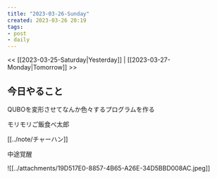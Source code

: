 ```yaml
---
title: "2023-03-26-Sunday"
created: 2023-03-26 20:19
tags:
- post
- daily
---
```


<< [[2023-03-25-Saturday|Yesterday]] | [[2023-03-27-Monday|Tomorrow]] >>

## 今日やること

QUBOを変形させてなんか色々するプログラムを作る

モリモリご飯食べ太郎

[[../note/チャーハン]]

中途覚醒

![[../attachments/19D517E0-8857-4B65-A26E-34D5BBD008AC.jpeg]]